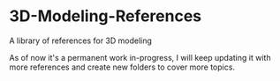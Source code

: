# 3D-Modeling-References
A library of references for 3D modeling

As of now it's a permanent work in-progress, I will keep updating it with more references and create new folders to cover more topics.
